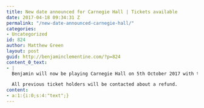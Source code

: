 ```yaml
---
title: New date announced for Carnegie Hall | Tickets available
date: 2017-04-18 09:34:31 Z
permalink: "/new-date-announced-carnegie-hall/"
categories:
- Uncategorized
id: 824
author: Matthew Green
layout: post
guid: http://benjaminclementine.com/?p=824
content_0_text:
- |
  Benjamin will now be playing Carnegie Hall on 5th October 2017 with tickets now available here: <a href="https://www.carnegiehall.org/Calendar/2017/10/5/0800/PM/Benjamin-Clementine/">https://www.carnegiehall.org/Calendar/2017/10/5/0800/PM/Benjamin-Clementine/ </a>

  All previous ticket holders will be contacted about a refund.
content:
- a:1:{i:0;s:4:"text";}
---
```


